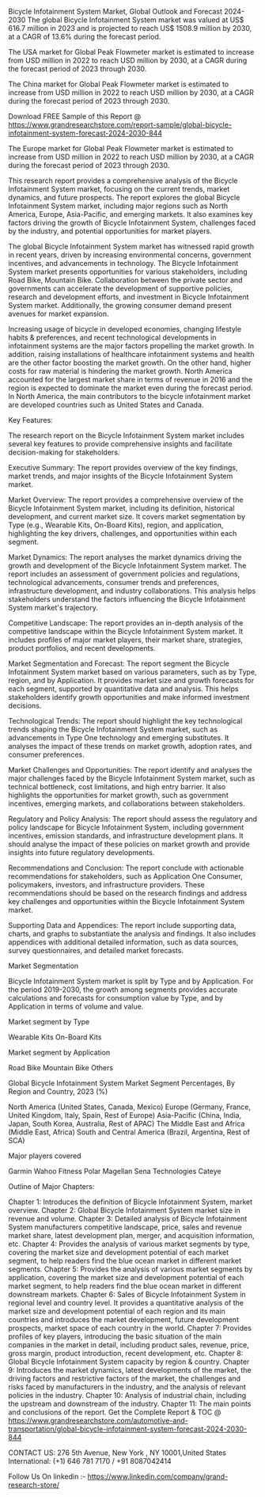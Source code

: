 Bicycle Infotainment System Market, Global Outlook and Forecast 2024-2030
The global Bicycle Infotainment System market was valued at US$ 616.7 million in 2023 and is projected to reach US$ 1508.9 million by 2030, at a CAGR of 13.6% during the forecast period.

The USA market for Global Peak Flowmeter market is estimated to increase from USD million in 2022 to reach USD million by 2030, at a CAGR during the forecast period of 2023 through 2030.

The China market for Global Peak Flowmeter market is estimated to increase from USD million in 2022 to reach USD million by 2030, at a CAGR during the forecast period of 2023 through 2030.

Download FREE Sample of this Report @ https://www.grandresearchstore.com/report-sample/global-bicycle-infotainment-system-forecast-2024-2030-844

The Europe market for Global Peak Flowmeter market is estimated to increase from USD million in 2022 to reach USD million by 2030, at a CAGR during the forecast period of 2023 through 2030.

This research report provides a comprehensive analysis of the Bicycle Infotainment System market, focusing on the current trends, market dynamics, and future prospects. The report explores the global Bicycle Infotainment System market, including major regions such as North America, Europe, Asia-Pacific, and emerging markets. It also examines key factors driving the growth of Bicycle Infotainment System, challenges faced by the industry, and potential opportunities for market players.

The global Bicycle Infotainment System market has witnessed rapid growth in recent years, driven by increasing environmental concerns, government incentives, and advancements in technology. The Bicycle Infotainment System market presents opportunities for various stakeholders, including Road Bike, Mountain Bike. Collaboration between the private sector and governments can accelerate the development of supportive policies, research and development efforts, and investment in Bicycle Infotainment System market. Additionally, the growing consumer demand present avenues for market expansion.

Increasing usage of bicycle in developed economies, changing lifestyle habits & preferences, and recent technological developments in infotainment systems are the major factors propelling the market growth. In addition, raising installations of healthcare infotainment systems and health are the other factor boosting the market growth. On the other hand, higher costs for raw material is hindering the market growth. North America accounted for the largest market share in terms of revenue in 2016 and the region is expected to dominate the market even during the forecast period. In North America, the main contributors to the bicycle infotainment market are developed countries such as United States and Canada.

Key Features:

The research report on the Bicycle Infotainment System market includes several key features to provide comprehensive insights and facilitate decision-making for stakeholders.

Executive Summary: The report provides overview of the key findings, market trends, and major insights of the Bicycle Infotainment System market.

Market Overview: The report provides a comprehensive overview of the Bicycle Infotainment System market, including its definition, historical development, and current market size. It covers market segmentation by Type (e.g., Wearable Kits, On-Board Kits), region, and application, highlighting the key drivers, challenges, and opportunities within each segment.

Market Dynamics: The report analyses the market dynamics driving the growth and development of the Bicycle Infotainment System market. The report includes an assessment of government policies and regulations, technological advancements, consumer trends and preferences, infrastructure development, and industry collaborations. This analysis helps stakeholders understand the factors influencing the Bicycle Infotainment System market's trajectory.

Competitive Landscape: The report provides an in-depth analysis of the competitive landscape within the Bicycle Infotainment System market. It includes profiles of major market players, their market share, strategies, product portfolios, and recent developments.

Market Segmentation and Forecast: The report segment the Bicycle Infotainment System market based on various parameters, such as by Type, region, and by Application. It provides market size and growth forecasts for each segment, supported by quantitative data and analysis. This helps stakeholders identify growth opportunities and make informed investment decisions.

Technological Trends: The report should highlight the key technological trends shaping the Bicycle Infotainment System market, such as advancements in Type One technology and emerging substitutes. It analyses the impact of these trends on market growth, adoption rates, and consumer preferences.

Market Challenges and Opportunities: The report identify and analyses the major challenges faced by the Bicycle Infotainment System market, such as technical bottleneck, cost limitations, and high entry barrier. It also highlights the opportunities for market growth, such as government incentives, emerging markets, and collaborations between stakeholders.

Regulatory and Policy Analysis: The report should assess the regulatory and policy landscape for Bicycle Infotainment System, including government incentives, emission standards, and infrastructure development plans. It should analyse the impact of these policies on market growth and provide insights into future regulatory developments.

Recommendations and Conclusion: The report conclude with actionable recommendations for stakeholders, such as Application One Consumer, policymakers, investors, and infrastructure providers. These recommendations should be based on the research findings and address key challenges and opportunities within the Bicycle Infotainment System market.

Supporting Data and Appendices: The report include supporting data, charts, and graphs to substantiate the analysis and findings. It also includes appendices with additional detailed information, such as data sources, survey questionnaires, and detailed market forecasts.

Market Segmentation

Bicycle Infotainment System market is split by Type and by Application. For the period 2019-2030, the growth among segments provides accurate calculations and forecasts for consumption value by Type, and by Application in terms of volume and value.

Market segment by Type

Wearable Kits
On-Board Kits

Market segment by Application

Road Bike
Mountain Bike
Others

Global Bicycle Infotainment System Market Segment Percentages, By Region and Country, 2023 (%)

North America (United States, Canada, Mexico)
Europe (Germany, France, United Kingdom, Italy, Spain, Rest of Europe)
Asia-Pacific (China, India, Japan, South Korea, Australia, Rest of APAC)
The Middle East and Africa (Middle East, Africa)
South and Central America (Brazil, Argentina, Rest of SCA)

Major players covered

Garmin
Wahoo Fitness
Polar
Magellan
Sena Technologies
Cateye

Outline of Major Chapters:

Chapter 1: Introduces the definition of Bicycle Infotainment System, market overview.
Chapter 2: Global Bicycle Infotainment System market size in revenue and volume.
Chapter 3: Detailed analysis of Bicycle Infotainment System manufacturers competitive landscape, price, sales and revenue market share, latest development plan, merger, and acquisition information, etc.
Chapter 4: Provides the analysis of various market segments by type, covering the market size and development potential of each market segment, to help readers find the blue ocean market in different market segments.
Chapter 5: Provides the analysis of various market segments by application, covering the market size and development potential of each market segment, to help readers find the blue ocean market in different downstream markets.
Chapter 6: Sales of Bicycle Infotainment System in regional level and country level. It provides a quantitative analysis of the market size and development potential of each region and its main countries and introduces the market development, future development prospects, market space of each country in the world.
Chapter 7: Provides profiles of key players, introducing the basic situation of the main companies in the market in detail, including product sales, revenue, price, gross margin, product introduction, recent development, etc.
Chapter 8: Global Bicycle Infotainment System capacity by region & country.
Chapter 9: Introduces the market dynamics, latest developments of the market, the driving factors and restrictive factors of the market, the challenges and risks faced by manufacturers in the industry, and the analysis of relevant policies in the industry.
Chapter 10: Analysis of industrial chain, including the upstream and downstream of the industry.
Chapter 11: The main points and conclusions of the report.
Get the Complete Report & TOC @ https://www.grandresearchstore.com/automotive-and-transportation/global-bicycle-infotainment-system-forecast-2024-2030-844

CONTACT US:
276 5th Avenue, New York , NY 10001,United States
International: (+1) 646 781 7170 / +91 8087042414

Follow Us On linkedin :- https://www.linkedin.com/company/grand-research-store/
